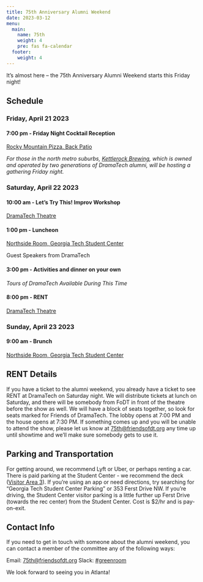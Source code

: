 ```yaml
---
title: 75th Anniversary Alumni Weekend
date: 2023-03-12
menu:
  main:
    name: 75th
    weight: 4
    pre: fas fa-calendar
  footer:
    weight: 4
---
```

It’s almost here – the 75th Anniversary Alumni Weekend starts this Friday night!

## Schedule
### Friday, April 21 2023
#### 7:00 pm - Friday Night Cocktail Reception
[Rocky Mountain Pizza, Back Patio](https://www.google.com/maps/place/Rocky+Mountain+Pizza+Company/@33.7820219,-84.40692,17z/data=!3m1!4b1!4m6!3m5!1s0x88f504f2d75b8897:0xbcea26c836d97ffc!8m2!3d33.7820175!4d-84.4043451!16s%2Fg%2F1tfh5hj1)

_For those in the north metro suburbs, [Kettlerock Brewing](https://kettlerockbrewing.com/), which is owned and operated by two generations of DramaTech alumni, will be hosting a gathering Friday night._

### Saturday, April 22 2023
#### 10:00 am - Let’s Try This! Improv Workshop
[DramaTech Theatre](https://map.gatech.edu/?id=82#!ct/56246,15646?m/186300?s/?sbc)

#### 1:00 pm - Luncheon
[Northside Room, Georgia Tech Student Center](https://map.gatech.edu/?id=82#!ct/56246,15646?m/598721?s/?sbc/)

Guest Speakers from DramaTech

#### 3:00 pm - Activities and dinner on your own
_Tours of DramaTech Available During This Time_

#### 8:00 pm - RENT
[DramaTech Theatre](https://map.gatech.edu/?id=82#!ct/56246,15646?m/186300?s/?sbc)

### Sunday, April 23 2023
#### 9:00 am - Brunch
[Northside Room, Georgia Tech Student Center](https://map.gatech.edu/?id=82#!ct/56246,15646?m/598721?s/?sbc/)

## RENT Details
If you have a ticket to the alumni weekend, you already have a ticket to see RENT at DramaTech on Saturday night. We will distribute tickets at lunch on Saturday, and there will be somebody from FoDT in front of the theatre before the show as well. We will have a block of seats together, so look for seats marked for Friends of DramaTech. The lobby opens at 7:00 PM and the house opens at 7:30 PM. If something comes up and you will be unable to attend the show, please let us know at <a href="&#109;&#97;&#105;&#108;&#116;&#111;&#58;&#55;&#53;&#116;&#104;&#64;&#102;&#114;&#105;&#101;&#110;&#100;&#115;&#111;&#102;&#100;&#116;&#46;&#111;&#114;&#103;">&#55;&#53;&#116;&#104;&#64;&#102;&#114;&#105;&#101;&#110;&#100;&#115;&#111;&#102;&#100;&#116;&#46;&#111;&#114;&#103;</a> any time up until showtime and we’ll make sure somebody gets to use it.

## Parking and Transportation
For getting around, we recommend Lyft or Uber, or perhaps renting a car. There is paid parking at the Student Center - we recommend the deck ([Visitor Area 3](https://www.pts.gatech.edu/parking/visitor-parking/)). If you’re using an app or need directions, try searching for “Georgia Tech Student Center Parking” or 353 Ferst Drive NW. If you’re driving, the Student Center visitor parking is a little further up Ferst Drive (towards the rec center) from the Student Center. Cost is $2/hr and is pay-on-exit.

## Contact Info
If you need to get in touch with someone about the alumni weekend, you can contact a member of the committee any of the following ways:

Email: <a href="&#109;&#97;&#105;&#108;&#116;&#111;&#58;&#55;&#53;&#116;&#104;&#64;&#102;&#114;&#105;&#101;&#110;&#100;&#115;&#111;&#102;&#100;&#116;&#46;&#111;&#114;&#103;">&#55;&#53;&#116;&#104;&#64;&#102;&#114;&#105;&#101;&#110;&#100;&#115;&#111;&#102;&#100;&#116;&#46;&#111;&#114;&#103;</a>
Slack: [#greenroom](https://fodt.slack.com/archives/C4ZG8L6BA)

We look forward to seeing you in Atlanta! 

